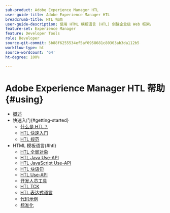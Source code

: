 ```yaml
---
sub-product: Adobe Experience Manager HTL
user-guide-title: Adobe Experience Manager HTL
breadcrumb-title: HTL 指南
user-guide-description: 使用 HTML 模板语言 (HTL) 创建企业级 Web 框架。
feature-set: Experience Manager
feature: Developer Tools
role: Developer
source-git-commit: 5b88f6255534ef5af0958681c80303ab3da112b5
workflow-type: ht
source-wordcount: '64'
ht-degree: 100%

---
```



# Adobe Experience Manager HTL 帮助 {#using}

+ [概述](overview.md)
+ 快速入门{#getting-started}
   + [什么是 HTL？](update.md)
   + [HTL 快速入门](getting-started.md)
   + [HTL 规范](htl-specification.md)
+ HTML 模板语言{#htl}
   + [HTL 全局对象](global-objects.md)
   + [HTL Java Use-API](use-api-java.md)
   + [HTL JavaScript Use-API](use-api-javascript.md)
   + [HTL 块语句](block-statements.md)
   + [HTL Use-API](use-api.md)
   + [开发人员工具](dev-tools.md)
   + [HTL TCK](htl-tck.md)
   + [HTL 表达式语言](expression-language.md)
   + [代码示例](code-samples.md)
   + [标准化](standardization.md)